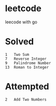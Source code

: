 # leetcode
leecode with go

# Solved
```
1   Two Sum
7   Reverse Integer 
9	Palindrome Number  
13	Roman to Integer    
```

# Attempted
```
2   Add Two Numbers
```
